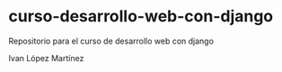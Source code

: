# curso-desarrollo-web-con-django
Repositorio para el curso de desarrollo web con django

Ivan López Martínez